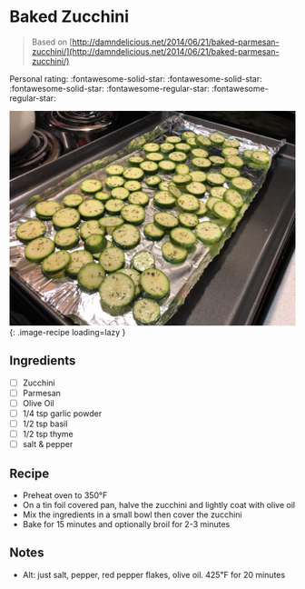 <!-- Do not modify sections with "AUTO-*". They are updated by make.py -->

# Baked Zucchini

> Based on [http://damndelicious.net/2014/06/21/baked-parmesan-zucchini/](http://damndelicious.net/2014/06/21/baked-parmesan-zucchini/)

<!-- rating=3; (User can specify rating on scale of 1-5) -->
<!-- AUTO-UserRating -->
Personal rating: :fontawesome-solid-star: :fontawesome-solid-star: :fontawesome-solid-star: :fontawesome-regular-star: :fontawesome-regular-star:
<!-- /AUTO-UserRating -->

<!-- name_image=baked_zucchini.jpeg; (User can specify image name if multiple exist) -->
<!-- AUTO-Image -->
![baked_zucchini.jpeg](./baked_zucchini.jpeg){: .image-recipe loading=lazy }
<!-- /AUTO-Image -->

## Ingredients

* [ ] Zucchini
* [ ] Parmesan
* [ ] Olive Oil
* [ ] 1/4 tsp garlic powder
* [ ] 1/2 tsp basil
* [ ] 1/2 tsp thyme
* [ ] salt & pepper

## Recipe

* Preheat oven to 350°F
* On a tin foil covered pan, halve the zucchini and lightly coat with olive oil
* Mix the ingredients in a small bowl then cover the zucchini
* Bake for 15 minutes and optionally broil for 2-3 minutes

## Notes

* Alt: just salt, pepper, red pepper flakes, olive oil. 425℉ for 20 minutes
